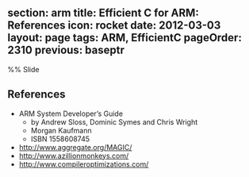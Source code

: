 section: arm
title: Efficient C for ARM: References
icon: rocket
date: 2012-03-03
layout: page
tags: ARM, EfficientC
pageOrder: 2310
previous: baseptr
----

%% Slide

## References

* ARM System Developer’s Guide
  * by Andrew Sloss, Dominic Symes and Chris Wright
  * Morgan Kaufmann
  * ISBN 1558608745
* http://www.aggregate.org/MAGIC/
* http://www.azillionmonkeys.com/
* http://www.compileroptimizations.com/
